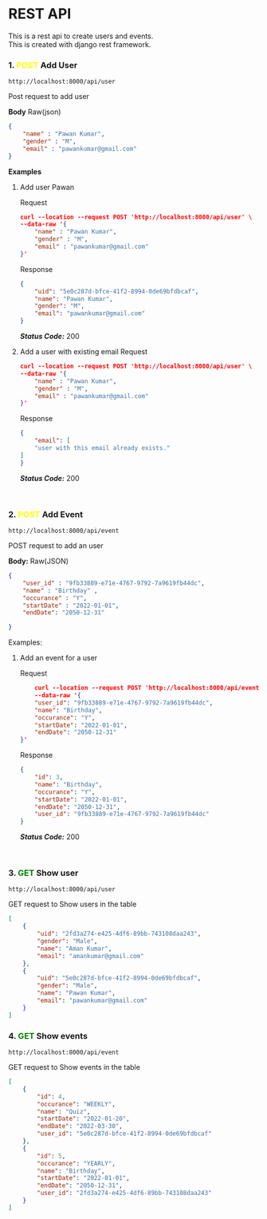 
# REST API
This is a rest api to create users and events.     
This is created with django rest framework. 

### 1. <span style="color: yellow;">POST</span>     Add User
```
http://localhost:8000/api/user
```

Post request to add user

**Body** Raw(json)

```json       
{
    "name" : "Pawan Kumar",
    "gender" : "M",
    "email" : "pawankumar@gmail.com"
}
```

**Examples**
1. Add user Pawan    

    Request
    ```json
    curl --location --request POST 'http://localhost:8000/api/user' \
    --data-raw '{
        "name" : "Pawan Kumar",
        "gender" : "M",
        "email" : "pawankumar@gmail.com"
    }'
    ```

    Response           
    ```json
    {   
        "uid": "5e0c287d-bfce-41f2-8994-0de69bfdbcaf",
        "name": "Pawan Kumar",
        "gender": "M",
        "email": "pawankumar@gmail.com"
    }
    ```
    ***Status Code:*** 200


2. Add a user with existing email
    Request
    ```json
    curl --location --request POST 'http://localhost:8000/api/user' \
    --data-raw '{
        "name" : "Pawan Kumar",
        "gender" : "M",
        "email" : "pawankumar@gmail.com"
    }'
    ```

    Response 

    ```json
    {
        "email": [
        "user with this email already exists."
    ]
    }
    ```
    ***Status Code:*** 200

<br>



### 2. <span style="color: yellow;">POST</span>     Add Event
```
http://localhost:8000/api/event
```
POST request to add an user

**Body:** Raw(JSON)

```json        
{
    "user_id" : "9fb33889-e71e-4767-9792-7a9619fb44dc",
    "name" : "Birthday" ,
    "occurance" : "Y",
    "startDate" : "2022-01-01",
    "endDate": "2050-12-31"

}
```
Examples:
1. Add an event for a user 

    Request
    ```json
        curl --location --request POST 'http://localhost:8000/api/event' \
        --data-raw '{  
        "user_id": "9fb33889-e71e-4767-9792-7a9619fb44dc",
        "name": "Birthday",
        "occurance": "Y",
        "startDate": "2022-01-01",
        "endDate": "2050-12-31"
    }'
    ```
    Response
    ```json
    {
        "id": 3,
        "name": "Birthday",
        "occurance": "Y",
        "startDate": "2022-01-01",
        "endDate": "2050-12-31",
        "user_id": "9fb33889-e71e-4767-9792-7a9619fb44dc"
    }
    ```
    ***Status Code:*** 200

<br>

### 3. <span style="color: green;">GET</span> Show user
```
http://localhost:8000/api/user
```
GET request to Show users in the table

```json
[
    {
        "uid": "2fd3a274-e425-4df6-89bb-743108daa243",
        "gender": "Male",
        "name": "Aman Kumar",
        "email": "amankumar@gmail.com"
    },
    {
        "uid": "5e0c287d-bfce-41f2-8994-0de69bfdbcaf",
        "gender": "Male",
        "name": "Pawan Kumar",
        "email": "pawankumar@gmail.com"
    }
]
```
### 4. <span style="color: green;">GET</span> Show events
```
http://localhost:8000/api/event
```
GET request to Show events in the table

```json
[
    {
        "id": 4,
        "occurance": "WEEKLY",
        "name": "Quiz",
        "startDate": "2022-01-20",
        "endDate": "2022-03-30",
        "user_id": "5e0c287d-bfce-41f2-8994-0de69bfdbcaf"
    },
    {
        "id": 5,
        "occurance": "YEARLY",
        "name": "Birthday",
        "startDate": "2022-01-01",
        "endDate": "2050-12-31",
        "user_id": "2fd3a274-e425-4df6-89bb-743108daa243"
    }
]
```

